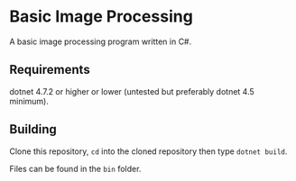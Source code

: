 # Basic Image Processing
A basic image processing program written in C#.

## Requirements
dotnet 4.7.2 or higher or lower (untested but preferably dotnet 4.5 minimum).

## Building
Clone this repository, `cd` into the cloned repository then type `dotnet build`.

Files can be found in the `bin` folder.
